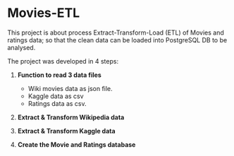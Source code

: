 # Movies-ETL

This project is about process Extract-Transform-Load (ETL) of Movies and ratings data; so that the clean data can be loaded into PostgreSQL DB to be analysed.

The project was developed in 4 steps:

1. **Function to read 3 data files**
   - Wiki movies data as json file.
   - Kaggle data as csv
   - Ratings data as csv.

2. **Extract & Transform Wikipedia data**

3. **Extract & Transform Kaggle data**

4. **Create the Movie and Ratings database**
